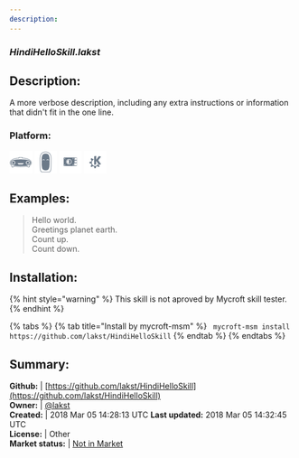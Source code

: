 ```yaml
---
description: 
---
```


### _HindiHelloSkill.lakst_  
## Description:  
A more verbose description, including any extra instructions or
information that didn't fit in the one line.  
### Platform:  
 ![Mark I](../.gitbook/assets/mark-1-icon.png)  ![Mark II](../.gitbook/assets/mark-2-icon.png)  ![Picroft](../.gitbook/assets/picroft-icon.png)  ![plasmoid](../.gitbook/assets/kde.png)   
  
## Examples:  
> Hello world.  
> Greetings planet earth.  
> Count up.  
> Count down.  
  
## Installation:  
{% hint style="warning" %}
This skill is not aproved by Mycroft skill tester.
{% endhint %}
    
{% tabs %}
{% tab title="Install by mycroft-msm" %}
``` mycroft-msm install https://github.com/lakst/HindiHelloSkill```
{% endtab %}
  {% endtabs %}
    
## Summary:  
**Github:** | [https://github.com/lakst/HindiHelloSkill](https://github.com/lakst/HindiHelloSkill)  
**Owner:** | [@lakst](https://github.com/lakst)  
**Created:** | 2018 Mar 05 14:28:13 UTC  **Last updated:** 2018 Mar 05 14:32:45 UTC  
**License:** | Other  
**Market status:** | [Not in Market](https://market.mycroft.ai/skill/)  
